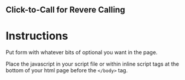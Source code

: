 ## Click-to-Call for Revere Calling

# Instructions

Put form with whatever bits of optional you want in the page.

Place the javascript in your script file or within inline script tags at the bottom of your html page before the `</body>` tag.